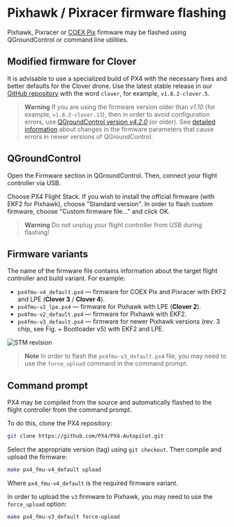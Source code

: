 Pixhawk / Pixracer firmware flashing
===

Pixhawk, Pixracer or [COEX Pix](coex_pix.md) firmware may be flashed using QGroundControl or command line utilities.

Modified firmware for Clover
---

It is advisable to use a specialized build of PX4 with the necessary fixes and better defaults for the Clover drone. Use the latest stable release in our [GitHub repository](https://github.com/CopterExpress/Firmware/releases) with the word `clover`, for example, `v1.8.2-clover.5`.

<div id="release" style="display:none">
<p>Latest stable release: <strong><a id="download-latest-release"></a></strong>.</p>

<ul>
<li>Firmware for COEX Pix and Pixracer (<strong>Clover 4 / Clover 3</strong>) – <a id="firmware-pixracer" href=""><code>px4fmu-v4_default.px4</code></a>.</li>
<li>Firmware for Pixhawk (<strong>Clover 2</strong>) – <a id="firmware-pixhawk" href=""><code>px4fmu-v2_lpe.px4</code></a>.</li>
</ul>
</div>

> **Warning** If you are using the firmware version older than *v1.10* (for example, `v1.8.2-clover.13`), then in order to avoid configuration errors, use [QGroundControl version *v4.2.0*](https://github.com/mavlink/qgroundcontrol/releases/tag/v4.2.0) (or older). See [detailed information](https://docs.px4.io/v1.11/en/config/battery.html#parameter-migration-notes) about changes in the firmware parameters that cause errors in newer versions of QGroundControl.

<script type="text/javascript">
    // get latest release from GitHub
    fetch('https://api.github.com/repos/CopterExpress/Firmware/releases').then(function(res) {
        return res.json();
    }).then(function(data) {
        // look for stable release
        let stable;
        for (let release of data) {
            let clover = (release.name.indexOf('clover') != -1) || (release.name.indexOf('clever') != -1);
            if (clover && !release.prerelease && !release.draft) {
                stable = release;
                break;
            }
        }
        let el = document.querySelector('#download-latest-release');
        el.innerHTML = stable.name;
        el.href = stable.html_url;
        document.querySelector('#release').style.display = 'block';
        for (let asset of stable.assets) {
            console.log(asset.name);
            if (asset.name == 'px4fmu-v4_default.px4') {
                document.querySelector('#firmware-pixracer').href = asset.browser_download_url;
            } else if (asset.name == 'px4fmu-v2_lpe.px4') {
                document.querySelector('#firmware-pixhawk').href = asset.browser_download_url;
            }
        }
    });
</script>

QGroundControl
---

Open the Firmware section in QGroundControl. Then, connect your flight controller via USB.

Choose PX4 Flight Stack. If you wish to install the official firmware (with EKF2 for Pixhawk), choose "Standard version". In order to flash custom firmware, choose "Custom firmware file..." and click OK.

> **Warning** Do not unplug your flight controller from USB during flashing!

Firmware variants
---

The name of the firmware file contains information about the target flight controller and build variant. For example:

* `px4fmu-v4_default.px4` — firmware for COEX Pix and Pixracer with EKF2 and LPE (**Clover 3** / **Clover 4**).
* `px4fmu-v2_lpe.px4` — firmware for Pixhawk with LPE (**Clover 2**).
* `px4fmu-v2_default.px4` — firmware for Pixhawk with EKF2.
* `px4fmu-v3_default.px4` — firmware for newer Pixhawk versions (rev. 3 chip, see Fig. + Bootloader v5) with EKF2 and LPE.

![STM revision](../assets/stmrev.jpg)

> **Note** In order to flash the `px4fmu-v3_default.px4` file, you may need to use the `force_upload` command in the command prompt.

Command prompt
---

PX4 may be compiled from the source and automatically flashed to the flight controller from the command prompt.

To do this, clone the PX4 repository:

```bash
git clone https://github.com/PX4/PX4-Autopilot.git
```

Select the appropriate version (tag) using `git checkout`. Then compile and upload the firmware:

```bash
make px4_fmu-v4_default upload
```

Where `px4_fmu-v4_default` is the required firmware variant.

In order to upload the `v3` firmware to Pixhawk, you may need to use the `force_upload` option:

```bash
make px4_fmu-v3_default force-upload
```
